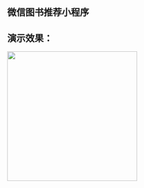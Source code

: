 ## 微信图书推荐小程序

## 演示效果：
<img src="https://github.com/zoyoy1203/wxBook/blob/master/others/img33.gif" width="300"/>

